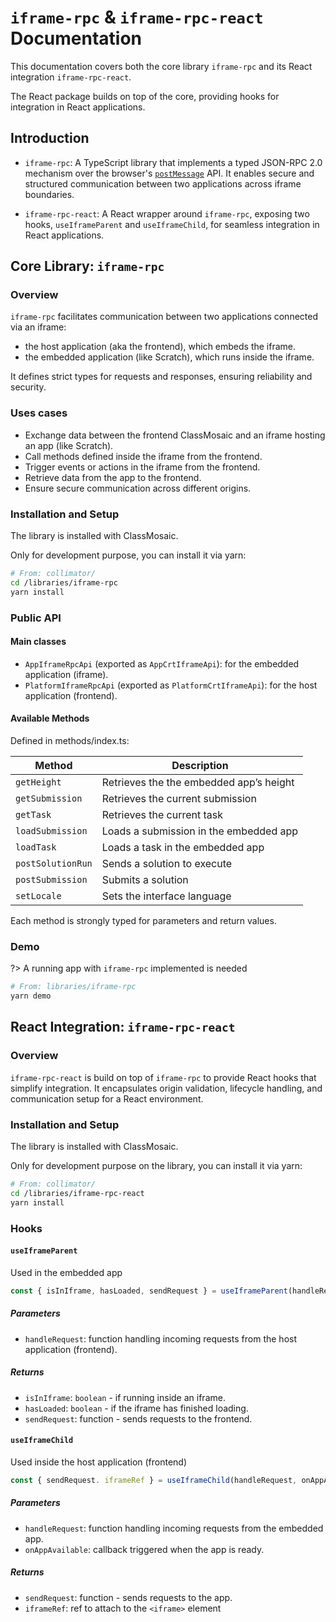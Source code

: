 # `iframe-rpc` & `iframe-rpc-react` Documentation

This documentation covers both the core library `iframe-rpc` and its React integration `iframe-rpc-react`.

The React package builds on top of the core, providing hooks for integration in React applications.


## Introduction

- `iframe-rpc`: A TypeScript library that implements a typed JSON-RPC 2.0 mechanism over the browser's [`postMessage`](https://developer.mozilla.org/en-US/docs/Web/API/Window/postMessage) API. 
It enables secure and structured communication between two applications across iframe boundaries.

- `iframe-rpc-react`: A React wrapper around `iframe-rpc`, exposing two hooks, `useIframeParent` and `useIframeChild`, for seamless integration in React applications.

## Core Library: `iframe-rpc`

### Overview

`iframe-rpc` facilitates communication between two applications connected via an iframe:

-  the host application (aka the frontend), which embeds the iframe.
-  the embedded application (like Scratch), which runs inside the iframe.

It defines strict types for requests and responses, ensuring reliability and security.

### Uses cases

- Exchange data between the frontend ClassMosaic and an iframe hosting an app (like Scratch).
- Call methods defined inside the iframe from the frontend.
- Trigger events or actions in the iframe from the frontend.
- Retrieve data from the app to the frontend.
- Ensure secure communication across different origins.

### Installation and Setup

The library is installed with ClassMosaic.

Only for development purpose, you can install it via yarn:

```sh
# From: collimator/
cd /libraries/iframe-rpc
yarn install
```

### Public API

#### Main classes

- `AppIframeRpcApi` (exported as `AppCrtIframeApi`): for the embedded application (iframe).
- `PlatformIframeRpcApi` (exported as `PlatformCrtIframeApi`): for the host application (frontend).

#### Available Methods

Defined in methods/index.ts:

| Method            | Description                             |
| ----------------- | --------------------------------------- |
| `getHeight`       | Retrieves the the embedded app’s height |
| `getSubmission`   | Retrieves the current submission        |
| `getTask`         | Retrieves the current task              |
| `loadSubmission`  | Loads a submission in the embedded app  |
| `loadTask`        | Loads a task in the embedded app        |
| `postSolutionRun` | Sends a solution to execute             |
| `postSubmission`  | Submits a solution                      |
| `setLocale`       | Sets the interface language             |

Each method is strongly typed for parameters and return values.

### Demo

?> A running app with `iframe-rpc` implemented is needed

```sh
# From: libraries/iframe-rpc
yarn demo
```

## React Integration: `iframe-rpc-react`

### Overview

`iframe-rpc-react` is build on top of `iframe-rpc` to provide React hooks that simplify integration.
It encapsulates origin validation, lifecycle handling, and communication setup for a React environment.

### Installation and Setup

The library is installed with ClassMosaic.

Only for development purpose on the library, you can install it via yarn:

```sh
# From: collimator/
cd /libraries/iframe-rpc-react
yarn install
```

### Hooks

#### `useIframeParent`

Used in the embedded app

```ts
const { isInIframe, hasLoaded, sendRequest } = useIframeParent(handleRequest);
```

##### Parameters

- `handleRequest`: function handling incoming requests from the host application (frontend).

##### Returns

- `isInIframe`: `boolean` - if running inside an iframe.
- `hasLoaded`: `boolean` - if the iframe has finished loading.
- `sendRequest`: function - sends requests to the frontend.

#### `useIframeChild`

Used inside the host application (frontend)

```ts
const { sendRequest. iframeRef } = useIframeChild(handleRequest, onAppAvailable);
```

##### Parameters

- `handleRequest`: function handling incoming requests from the embedded app.
- `onAppAvailable`: callback triggered when the app is ready.

##### Returns

- `sendRequest`: function - sends requests to the app.
- `iframeRef`: ref to attach to the `<iframe>` element
